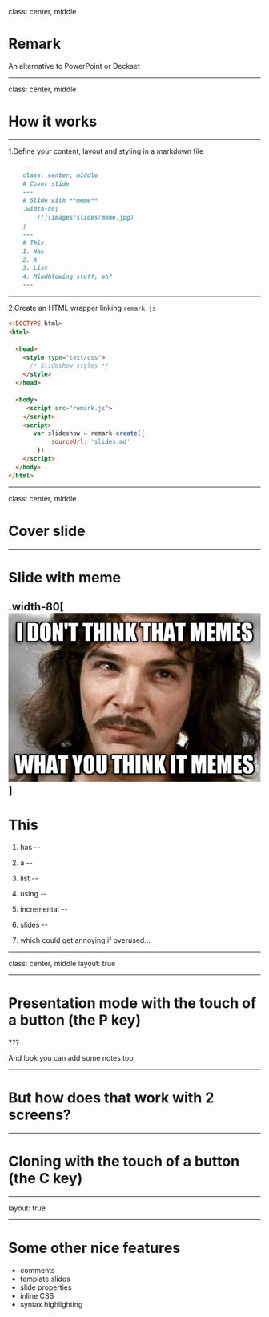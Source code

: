 class: center, middle

# Remark
An alternative to PowerPoint or Deckset

---
class: center, middle

# How it works
---

1.Define your content, layout and styling in a markdown file


```markdown
    ---
    class: center, middle
    # Cover slide
    ---
    # Slide with **meme**
    .width-80[
        ![](images/slides/meme.jpg)
    ]
    ---
    # This
    1. Has 
    2. A
    3. List
    4. Mindblowing stuff, eh?
    ---
```
---

2.Create an HTML wrapper linking `remark.js`
```html
<!DOCTYPE html>
<html>

  <head>
    <style type="text/css">
      /* Slideshow styles */ 
    </style>
  </head>

  <body>
     <script src="remark.js">
    </script>
    <script>
       var slideshow = remark.create({
            sourceUrl: 'slides.md'
        });
    </script>
  </body>
</html>
```

---
class: center, middle
# Cover slide
---
# Slide with **meme**
.width-80[
    ![](images/slides/meme.jpg)
]
---
# This

1. has
--

2. a
--

3. list
--

4. using
--

5. incremental
--

6. slides
--

7. which could get annoying if overused...

---
class: center, middle
layout: true

---

# Presentation mode with the touch of a button (the P key)

???

And look you can add some notes too

---

# But how does that work with 2 screens?

---

# Cloning with the touch of a button (the C key)

---
layout: true

---
# Some other nice features
- comments
- template slides
- slide properties
- inline CSS
- syntax highlighting


